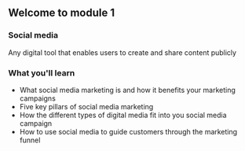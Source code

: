 ## Welcome to module 1

### Social media
Any digital tool that enables users to create and share content publicly


### What you'll learn

- What social media marketing is and how it benefits your marketing campaigns
- Five key pillars of social media marketing
- How the different types of digital media fit into you social media campaign
- How to use social media to guide customers through the marketing funnel